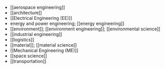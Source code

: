 - [[aerospace engineering]]
- [[architecture]]
- [[Electrical Engineering (EE)]]
- energy and power engineering; [[energy engineering]]
- [[environment]]; [[environment engineering]]; [[environmental science]]
- [[industrial engineering]]
- [[logistics]]
- [[material]]; [[material science]]
- [[Mechanical Engineering (ME)]]
- [[space science]]
- [[transportation]]

